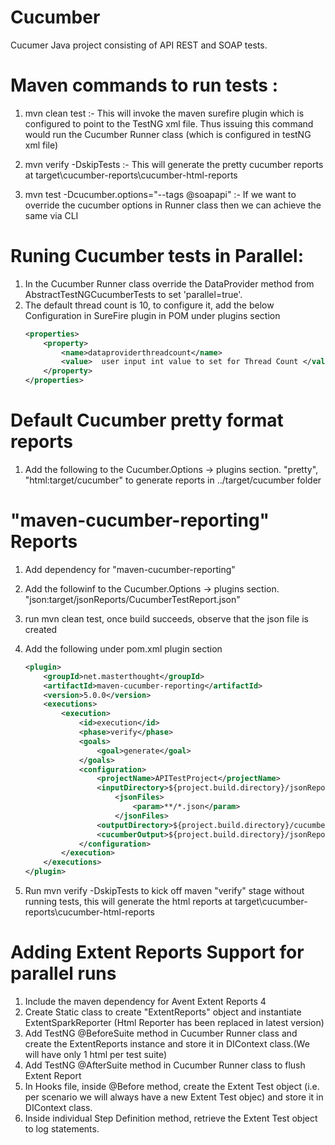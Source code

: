 # Cucumber
Cucumer Java project consisting of API REST and SOAP tests.


Maven commands to run tests :
=============================
1.  mvn clean test  :- This will invoke the maven surefire plugin which is configured to point to the TestNG xml file. Thus issuing
this command would run the Cucumber Runner class (which is configured in testNG xml file)

2. mvn verify -DskipTests   :-  This will generate the pretty cucumber reports at target\cucumber-reports\cucumber-html-reports 

3. mvn test -Dcucumber.options="--tags @soapapi"  :- If we want to override the cucumber options in Runner class then we can achieve the same via CLI


Runing Cucumber tests in Parallel:
=================================

1. In the Cucumber Runner class override the DataProvider method from AbstractTestNGCucumberTests to set 'parallel=true'.
2. The default thread count is 10, to configure it, add the below Configuration in SureFire plugin in POM under plugins section
	``` xml
	<properties>
        <property>
            <name>dataproviderthreadcount</name>
            <value>  user input int value to set for Thread Count </value>
        </property>
    </properties>
	```
	
Default Cucumber pretty format reports
======================================
1. Add the following to the Cucumber.Options -> plugins section. "pretty", "html:target/cucumber" to generate reports in ../target/cucumber folder

"maven-cucumber-reporting" Reports
==================================
1. Add dependency for "maven-cucumber-reporting" 
2. Add the followinf to the Cucumber.Options -> plugins section.  "json:target/jsonReports/CucumberTestReport.json"
3. run mvn clean test, once build succeeds, observe that the json file is created
4. Add the following under pom.xml plugin section

	``` xml
	<plugin>
		<groupId>net.masterthought</groupId>
		<artifactId>maven-cucumber-reporting</artifactId>
		<version>5.0.0</version>
		<executions>
			<execution>
				<id>execution</id>
				<phase>verify</phase>
				<goals>
					<goal>generate</goal>
				</goals>
				<configuration>
					<projectName>APITestProject</projectName>
					<inputDirectory>${project.build.directory}/jsonReports</inputDirectory>
						<jsonFiles>
							<param>**/*.json</param>
						</jsonFiles>
					<outputDirectory>${project.build.directory}/cucumber-reports</outputDirectory>
					<cucumberOutput>${project.build.directory}/jsonReports/CucumberTestReport.json</cucumberOutput>	 			
				</configuration>
			</execution>
		</executions>
	</plugin>
	```

5. Run mvn verify -DskipTests to kick off maven "verify" stage without running tests, this will generate the html reports at target\cucumber-reports\cucumber-html-reports

	
Adding Extent Reports Support for parallel runs
===============================================
1. Include the maven dependency for Avent Extent Reports 4
2. Create Static class to create "ExtentReports" object and instantiate ExtentSparkReporter (Html Reporter has been replaced in latest version)
3. Add TestNG @BeforeSuite method in Cucumber Runner class and create the ExtentReports instance and store it in DIContext class.(We will have only 1 html per test suite)
4. Add TestNG @AfterSuite method in Cucumber Runner class to flush Extent Report
5. In Hooks file, inside @Before method, create the Extent Test object (i.e. per scenario we will always have a new Extent Test objec) and store it in DIContext class.
6. Inside individual Step Definition method, retrieve the Extent Test object to log statements.